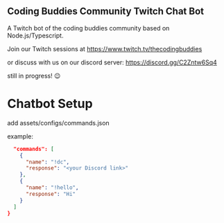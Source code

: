 ## Coding Buddies Community Twitch Chat Bot 

A Twitch bot of the coding buddies community based on Node.js/Typescript.

Join our Twitch sessions at https://www.twitch.tv/thecodingbuddies

or discuss with us on our discord server: https://discord.gg/C2Zntw6Sq4

still in progress! 😉

# Chatbot Setup

add assets/configs/commands.json

example:
```json {
  "commands": [
    {
      "name": "!dc",
      "response": "<your Discord link>"
    },
    {
      "name": "!hello",
      "response": "Hi"
    }
  ]
}
```



